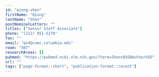 ```yaml
---
id: "qiong-shen"
firstName: "Qiong"
lastName: "Shen"
postNominalLetters: ""
titles: ["Senior Staff Associate"]
phone: "(212) 851-5270"
fax: ""
email: "qs4@cumc.columbia.edu"
room: "507"
researchAreas: []
pubmed: "https://pubmed.ncbi.nlm.nih.gov/?term=Shen+Q%5BAuthor%5D"
url: ""
tags: ["page-format::short", "publication-format::recent"]
---
```


